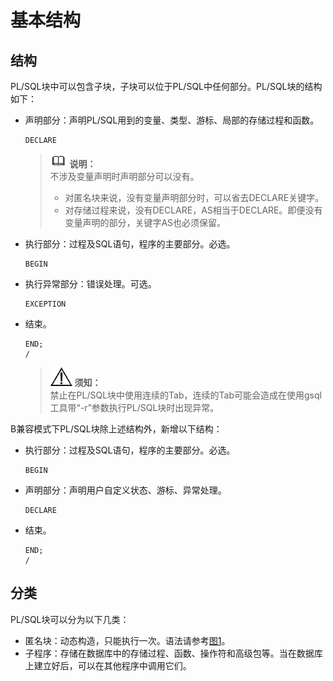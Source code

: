 # 基本结构<a name="ZH-CN_TOPIC_0245374607"></a>

## 结构<a name="zh-cn_topic_0237122217_zh-cn_topic_0059778559_s764fc3b756ed40e6a5ad9af5559feafa"></a>

PL/SQL块中可以包含子块，子块可以位于PL/SQL中任何部分。PL/SQL块的结构如下：

- 声明部分：声明PL/SQL用到的变量、类型、游标、局部的存储过程和函数。

  ```
  DECLARE
  ```

  >![](public_sys-resources/icon-note.gif) **说明：**   
  >不涉及变量声明时声明部分可以没有。  
  >
  >-   对匿名块来说，没有变量声明部分时，可以省去DECLARE关键字。  
  >-   对存储过程来说，没有DECLARE，AS相当于DECLARE。即便没有变量声明的部分，关键字AS也必须保留。  

-   执行部分：过程及SQL语句，程序的主要部分。必选。

    ```
    BEGIN
    ```

-   执行异常部分：错误处理。可选。

    ```
    EXCEPTION
    ```

-   结束。

    ```
    END;
    /
    ```

    >![](public_sys-resources/icon-notice.gif) **须知：**   
    >禁止在PL/SQL块中使用连续的Tab，连续的Tab可能会造成在使用gsql工具带“-r”参数执行PL/SQL块时出现异常。  

B兼容模式下PL/SQL块除上述结构外，新增以下结构：

- 执行部分：过程及SQL语句，程序的主要部分。必选。

  ```
  BEGIN
  ```

- 声明部分：声明用户自定义状态、游标、异常处理。

  ```
  DECLARE
  ```

- 结束。

  ```
  END;
  /
  ```


## 分类<a name="zh-cn_topic_0237122217_zh-cn_topic_0059778559_se3799278381c4fcc9654d957d2f87ba0"></a>

PL/SQL块可以分为以下几类：

-   匿名块：动态构造，只能执行一次。语法请参考[图1](匿名块.md#zh-cn_topic_0237122218_zh-cn_topic_0059779171_f19ed9f384e0646f29744951d7eec8c3b)。
-   子程序：存储在数据库中的存储过程、函数、操作符和高级包等。当在数据库上建立好后，可以在其他程序中调用它们。

